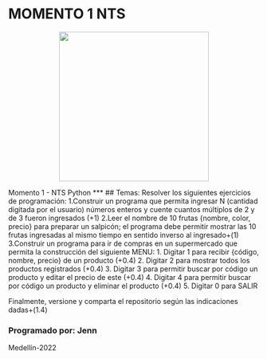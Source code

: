 # MOMENTO 1 NTS
<p align="center">
  <img src="https://miro.medium.com/max/896/1*lrS6GCK1qBVqLZtU5nZHBg.png" width="300" height="300">
</p>
Momento 1 - NTS Python
***
## Temas: 
Resolver los siguientes ejercicios de programación:
1.Construir un programa que permita ingresar N (cantidad digitada por el usuario) números enteros y cuente cuantos múltiplos de 2 y de 3 fueron ingresados (+1)
2.Leer el nombre de 10 frutas {nombre, color, precio} para preparar un salpicón; el programa debe permitir mostrar las 10 frutas ingresadas al mismo tiempo en sentido inverso al ingresado+(1)
3.Construir un programa para ir de compras en un supermercado que permita la construcción del siguiente MENU:
  1. Digitar 1 para recibir {código, nombre, precio} de un producto (+0.4)
  2. Digitar 2 para mostrar todos los productos registrados (+0.4)
  3. Digitar 3 para permitir buscar por código un producto y editar el precio de este (+0.4)
  4. Digitar 4 para permitir buscar por código un producto y eliminar el producto (+0.4)
  5. Digitar 0 para SALIR
  
Finalmente, versione y comparta el repositorio según las indicaciones dadas+(1.4)

### Programado por: Jenn

Medellín-2022
